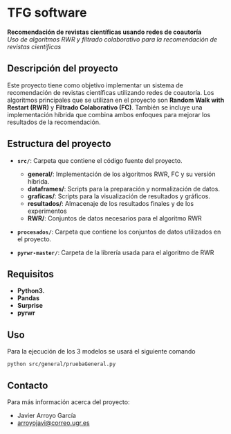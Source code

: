 # TFG software

**Recomendación de revistas científicas usando redes de coautoría**  
_Uso de algoritmos RWR y filtrado colaborativo para la recomendación de revistas científicas_

## Descripción del proyecto

Este proyecto tiene como objetivo implementar un sistema de recomendación de revistas científicas utilizando redes de coautoría. Los algoritmos principales que se utilizan en el proyecto son **Random Walk with Restart (RWR)** y **Filtrado Colaborativo (FC)**. También se incluye una implementación híbrida que combina ambos enfoques para mejorar los resultados de la recomendación.

## Estructura del proyecto

- **`src/`**: Carpeta que contiene el código fuente del proyecto.
  - **general/**: Implementación de los algoritmos RWR, FC y su versión híbrida.
  - **dataframes/**: Scripts para la preparación y normalización de datos.
  - **graficas/**: Scripts para la visualización de resultados y gráficos.
  - **resultados/**: Almacenaje de los resultados finales y de los experimentos
  - **RWR/**: Conjuntos de datos necesarios para el algoritmo RWR

- **`procesados/`**: Carpeta que contiene los conjuntos de datos utilizados en el proyecto.

- **`pyrwr-master/`**: Carpeta de la librería usada para el algoritmo de RWR

## Requisitos

- **Python3.**
- **Pandas**
- **Surprise**
- **pyrwr**

## Uso

Para la ejecución de los 3 modelos se usará el siguiente comando

`python src/general/pruebaGeneral.py`

## Contacto

Para más información acerca del proyecto:

- Javier Arroyo García
- arroyojavi@correo.ugr.es


